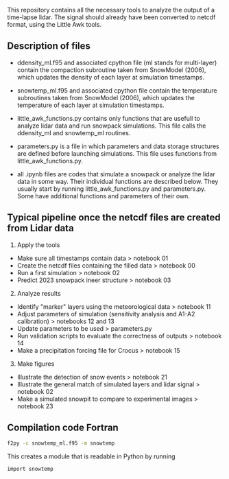 This repository contains all the necessary tools to analyze the output of a time-lapse lidar.
The signal should already have been converted to netcdf format, using the Little Awk tools.

## Description of files

- ddensity_ml.f95 and associated cpython file (ml stands for multi-layer) contain the compaction subroutine taken from SnowModel (2006), which updates the density of each layer at simulation timestamps.
- snowtemp_ml.f95 and associated cpython file contain the temperature subroutines taken from SnowModel (2006), which updates the temperature of each layer at simulation timestamps.

- little_awk_functions.py contains only functions that are usefull to analyze lidar data and run snowpack simulations. This file calls the ddensity_ml and snowtemp_ml routines.
- parameters.py is a file in which parameters and data storage structures are defined before launching simulations. This file uses functions from little_awk_functions.py.

- all .ipynb files are codes that simulate a snowpack or analyze the lidar data in some way. Their individual functions are described below. They usually start by running little_awk_functions.py and parameters.py. Some have additional functions and parameters of their own.

## Typical pipeline once the netcdf files are created from Lidar data

1. Apply the tools
- Make sure all timestamps contain data > notebook 01
- Create the netcdf files containing the filled data > notebook 00
- Run a first simulation > notebook 02
- Predict 2023 snowpack ineer structure > notebook 03

2. Analyze results
- Identify "marker" layers using the meteorological data > notebook 11
- Adjust parameters of simulation (sensitivity analysis and A1-A2 calibration) > notebooks 12 and 13
- Update parameters to be used > parameters.py
- Run validation scripts to evaluate the correctness of outputs > notebook 14
- Make a precipitation forcing file for Crocus > notebook 15

3. Make figures
- Illustrate the detection of snow events > notebook 21
- Illustrate the general match of simulated layers and lidar signal > notebook 02
- Make a simulated snowpit to compare to experimental images > notebook 23

## Compilation code Fortran
```sh
f2py -c snowtemp_ml.f95 -m snowtemp
```

This creates a module that is readable in Python by running
```sh
import snowtemp
```
